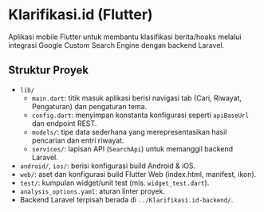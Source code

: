 # Klarifikasi.id (Flutter)

Aplikasi mobile Flutter untuk membantu klasifikasi berita/hoaks melalui integrasi Google Custom Search Engine dengan backend Laravel.

## Struktur Proyek
- `lib/`
  - `main.dart`: titik masuk aplikasi berisi navigasi tab (Cari, Riwayat, Pengaturan) dan pengaturan tema.
  - `config.dart`: menyimpan konstanta konfigurasi seperti `apiBaseUrl` dan endpoint REST.
  - `models/`: tipe data sederhana yang merepresentasikan hasil pencarian dan entri riwayat.
  - `services/`: lapisan API (`SearchApi`) untuk memanggil backend Laravel.
- `android/`, `ios/`: berisi konfigurasi build Android & iOS.
- `web/`: aset dan konfigurasi build Flutter Web (index.html, manifest, ikon).
- `test/`: kumpulan widget/unit test (mis. `widget_test.dart`).
- `analysis_options.yaml`: aturan linter proyek.
- Backend Laravel terpisah berada di `../Klarifikasi.id-backend/`.